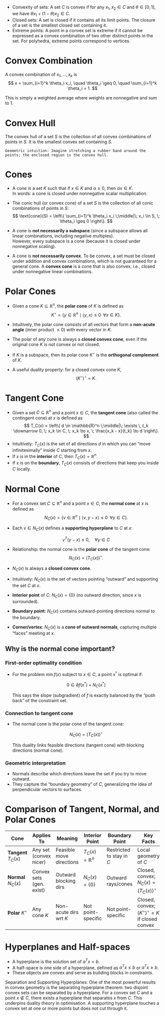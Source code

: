 - Convexity of sets: A set $C$ is convex if for any $x_1, x_2 \in C$ and $\theta \in [0,1]$, we have $\theta x_1 + (1-\theta) x_2 \in C$.
- Closed sets: A set is closed if it contains all its limit points. The closure of a set is the smallest closed set containing it.
- Extreme points: A point in a convex set is extreme if it cannot be expressed as a convex combination of two other distinct points in the set. For polyhedra, extreme points correspond to vertices.

 
# Convex Combination

A convex combination of $x_1, \dots, x_k$ is
$$
x = \sum_{i=1}^k \theta_i x_i, \quad \theta_i \geq 0, \quad \sum_{i=1}^k \theta_i = 1.
$$

This is simply a weighted average where weights are nonnegative and sum to 1.

# Convex Hull

The convex hull of a set $S$ is the collection of all convex combinations of points in $S$. It is the smallest convex set containing $S$.

```Geometric intuition: Imagine stretching a rubber band around the points; the enclosed region is the convex hull.```

# Cones
- A  cone is a set $K$ such that if $x \in K$ and $\alpha \geq 0$, then $\alpha x \in K$.  
  In words: a cone is closed under nonnegative scalar multiplication.  

- The conic hull (or convex cone) of a set $S$ is the collection of all conic combinations of points in $S$:  
  $$
  \text{cone}(S) = \left\{ \sum_{i=1}^k \theta_i x_i \;\middle|\; x_i \in S, \; \theta_i \geq 0 \right\}.
  $$

- A cone is **not necessarily a subspace** (since a subspace allows all linear combinations, including negative multiples).  
  However, every subspace is a cone (because it is closed under nonnegative scaling).  

- A cone is **not necessarily convex**. To be convex, a set must be closed under addition and convex combinations, which is not guaranteed for a general cone. A **convex cone** is a cone that is also convex, i.e., closed under nonnegative linear combinations.

# Polar Cones
- Given a cone $K \subseteq \mathbb{R}^n$, the **polar cone** of $K$ is defined as  
  $$
  K^\circ = \{ y \in \mathbb{R}^n \;\mid\; \langle y, x \rangle \leq 0 \;\; \forall x \in K \}.
  $$

- Intuitively, the polar cone consists of all vectors that form a **non-acute angle** (inner product $\leq 0$) with every vector in $K$.  

- The polar of any cone is always a **closed convex cone**, even if the original cone $K$ is not convex or not closed.  

- If $K$ is a subspace, then its polar cone $K^\circ$ is the **orthogonal complement** of $K$.  

- A useful duality property: for a closed convex cone $K$,  
  $$
  (K^\circ)^\circ = K.
  $$

# Tangent Cone
- Given a set $C \subseteq \mathbb{R}^n$ and a point $x \in C$, the **tangent cone** (also called the contingent cone) at $x$ is defined as  
  $$
  T_C(x) = \left\{ d \in \mathbb{R}^n \;\middle|\; \exists \, t_k \downarrow 0, \; x_k \in C, \; x_k \to x, \; \frac{x_k - x}{t_k} \to d \right\}.
  $$
- Intuitively: $T_C(x)$ is the set of all directions $d$ in which you can “move infinitesimally” inside $C$ starting from $x$.
- If $x$ is in the **interior** of $C$, then $T_C(x) = \mathbb{R}^n$.  
- If $x$ is on the **boundary**, $T_C(x)$ consists of directions that keep you inside $C$ locally.


# Normal Cone
- For a convex set $C \subseteq \mathbb{R}^n$ and a point $x \in C$, the **normal cone** at $x$ is defined as  
  $$
  N_C(x) = \{ v \in \mathbb{R}^n \;\mid\; \langle v, y - x \rangle \leq 0 \;\; \forall y \in C \}.
  $$

- Each $v \in N_C(x)$ defines a **supporting hyperplane** to $C$ at $x$:  

  $$
  v^T(y-x) \le 0, \quad \forall y \in C
  $$

- Relationship: the normal cone is the **polar cone** of the tangent cone:  
  $$
  N_C(x) = \big(T_C(x)\big)^\circ.
  $$

- $N_C(x)$ is always a **closed convex cone**.
- Intuitively: $N_C(x)$ is the set of vectors pointing “outward” and supporting the set $C$ at $x$.  
- **Interior point** of $C$: $N_C(x) = \{0\}$ (no outward direction, since $x$ is surrounded).  
- **Boundary point**: $N_C(x)$ contains outward-pointing directions normal to the boundary.  
- **Corner/vertex**: $N_C(x)$ is a **cone of outward normals**, capturing multiple “faces” meeting at $x$.  

## Why is the normal cone important?

### First-order optimality condition 
   - For the problem $\min f(x)$ subject to $x \in C$, a point $x^*$ is optimal if:  

     $$
     0 \in \partial f(x^*) + N_C(x^*)
     $$

     This says the slope (subgradient) of $f$ is exactly balanced by the “push back” of the constraint set.  

### Connection to tangent cone
   - The normal cone is the polar cone of the tangent cone:  

     $$
     N_C(x) = \big(T_C(x)\big)^\circ
     $$

     This duality links feasible directions (tangent cone) with blocking directions (normal cone).  

### Geometric interpretation  
   - Normals describe which directions leave the set if you try to move outward.  
   - They capture the “boundary geometry” of $C$, generalizing the idea of perpendicular vectors to surfaces. 

# Comparison of Tangent, Normal, and Polar Cones

| Cone | Applies To | Meaning | Interior Point | Boundary Point | Key Facts |
|------|------------|---------|----------------|----------------|------|
| **Tangent** $T_C(x)$ | Any set (convex nicer) | Feasible move directions | $T_C(x)=\mathbb{R}^n$ | Restricted to stay in $C$ | Local geometry of $C$ |
| **Normal** $N_C(x)$ | Convex sets (gen. exist) | Outward blocking dirs | $N_C(x)=\{0\}$ | Outward rays/cones | Closed, convex; $N_C(x)=(T_C(x))^\circ$ |
| **Polar** $K^\circ$ | Any cone $K$ | Non-acute dirs wrt $K$ | Not point-specific | Not point-specific | Closed, convex; $(K^\circ)^\circ=K$ if closed convex |


# Hyperplanes and Half-spaces
- A hyperplane is the solution set of $a^T x = b$.
- A half-space is one side of a hyperplane, defined as $a^T x \leq b$ or $a^T x \geq b$.
- These objects are convex and serve as building blocks in constraints.

Separation and Supporting Hyperplanes: One of the most powerful results in convex geometry is the separating hyperplane theorem: two disjoint convex sets can be separated by a hyperplane. For a convex set $C$ and a point $x \notin C$, there exists a hyperplane that separates $x$ from $C$. This underpins duality theory in optimisation. A supporting hyperplane touches a convex set at one or more points but does not cut through it.



